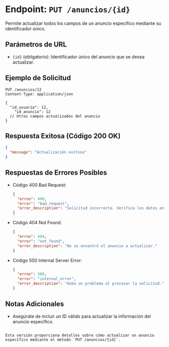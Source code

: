 
# Endpoint: `PUT /anuncios/{id}`

Permite actualizar todos los campos de un anuncio específico mediante su identificador único.

## Parámetros de URL
- `{id}` (obligatorio): Identificador único del anuncio que se desea actualizar.

## Ejemplo de Solicitud
```http
PUT /anuncios/12
Content-Type: application/json

{
  "id_usuario": 12,
    "id_anuncio": 12
  // Otros campos actualizados del anuncio
}
```

## Respuesta Exitosa (Código 200 OK)
```json
{
  "message": "Actualización exitosa"
}
```

## Respuestas de Errores Posibles
- Código 400 Bad Request:

  ```json
  {
    "errno": 400,
    "error": "bad_request",
    "error_description": "Solicitud incorrecta. Verifica los datos enviados."
  }
  ```

- Código 404 Not Found:

  ```json
  {
    "errno": 404,
    "error": "not_found",
    "error_description": "No se encontró el anuncio a actualizar."
  }
  ```

- Código 500 Internal Server Error:
  ```json
  {
    "errno": 500,
    "error": "internal_error",
    "error_description": "Hubo un problema al procesar la solicitud."
  }
  ```

## Notas Adicionales

- Asegúrate de incluir un ID válido para actualizar la información del anuncio específico.
```

Esta versión proporciona detalles sobre cómo actualizar un anuncio específico mediante el método `PUT /anuncios/{id}`.